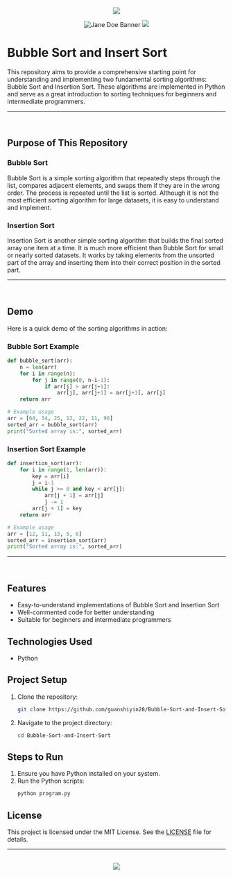 <div align=center>

<img src="https://capsule-render.vercel.app/api?type=waving&height=100&color=100:FF0000,20:F0F0F0&section=footer&reversal=false&textBg=false&fontAlignY=50&descAlign=48&descAlignY=59"/>

![Jane Doe Banner](https://github.com/user-attachments/assets/6dce4a9a-c124-413d-816b-a0ea878a6cd9)
<img src="https://capsule-render.vercel.app/api?type=waving&height=100&color=20:FF0000,100:F0F0F0&section=header&reversal=false&textBg=false&fontAlignY=50&descAlign=48&descAlignY=59"/>

</div>

# Bubble Sort and Insert Sort

This repository aims to provide a comprehensive starting point for understanding and implementing two fundamental sorting algorithms: Bubble Sort and Insertion Sort. These algorithms are implemented in Python and serve as a great introduction to sorting techniques for beginners and intermediate programmers.

<hr><br>

## Purpose of This Repository

### Bubble Sort

Bubble Sort is a simple sorting algorithm that repeatedly steps through the list, compares adjacent elements, and swaps them if they are in the wrong order. The process is repeated until the list is sorted. Although it is not the most efficient sorting algorithm for large datasets, it is easy to understand and implement.

### Insertion Sort

Insertion Sort is another simple sorting algorithm that builds the final sorted array one item at a time. It is much more efficient than Bubble Sort for small or nearly sorted datasets. It works by taking elements from the unsorted part of the array and inserting them into their correct position in the sorted part.

<hr><br>

## Demo

Here is a quick demo of the sorting algorithms in action:

### Bubble Sort Example

```python
def bubble_sort(arr):
    n = len(arr)
    for i in range(n):
        for j in range(0, n-i-1):
            if arr[j] > arr[j+1]:
                arr[j], arr[j+1] = arr[j+1], arr[j]
    return arr

# Example usage
arr = [64, 34, 25, 12, 22, 11, 90]
sorted_arr = bubble_sort(arr)
print("Sorted array is:", sorted_arr)
```

### Insertion Sort Example

```python
def insertion_sort(arr):
    for i in range(1, len(arr)):
        key = arr[i]
        j = i-1
        while j >= 0 and key < arr[j]:
            arr[j + 1] = arr[j]
            j -= 1
        arr[j + 1] = key
    return arr

# Example usage
arr = [12, 11, 13, 5, 6]
sorted_arr = insertion_sort(arr)
print("Sorted array is:", sorted_arr)
```

<hr><br>

## Features

- Easy-to-understand implementations of Bubble Sort and Insertion Sort
- Well-commented code for better understanding
- Suitable for beginners and intermediate programmers

## Technologies Used

- Python

## Project Setup

1. Clone the repository:
   ```bash
   git clone https://github.com/guanshiyin28/Bubble-Sort-and-Insert-Sort.git
   ```
2. Navigate to the project directory:
   ```bash
   cd Bubble-Sort-and-Insert-Sort
   ```

## Steps to Run

1. Ensure you have Python installed on your system.
2. Run the Python scripts:
   ```bash
   python program.py
   ```

## License

This project is licensed under the MIT License. See the [LICENSE](LICENSE) file for details.

<hr><br>

<div align="center">
  <a href="https://www.instagram.com/guanshiyin_/">
     <img src="https://capsule-render.vercel.app/api?type=waving&height=200&color=100:FF0000,20:F0F0F0&section=footer&reversal=false&textBg=false&fontAlignY=50&descAlign=48&descAlignY=59"/>
  </a>
</div>
